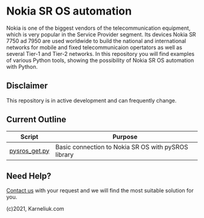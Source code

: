 # Nokia SR OS automation
Nokia is one of the biggest vendors of the telecommunication equipment, which is very popular in the Service Provider segment. Its devices Nokia SR 7750 ad 7950 are used worldwide to build the national and international networks for mobile and fixed telecommunicaion opertators as well as several Tier-1 and Tier-2 networks. In this repository you will find examples of various Python tools, showing the possibility of Nokia SR OS automation with Python.

## Disclaimer
This repository is in active development and can frequently change. 

## Current Outline
| Script | Purpose |
| ------ | ------- |
| [pysros_get.py](https://github.com/karneliuk-com/nokia-sros-automation/blob/main/pysros_get.py) | Basic connection to Nokia SR OS with pySROS library |

## Need Help?
[Contact us](https://karneliuk.com/contact/) with your request and we will find the most suitable solution for you.

(c)2021, Karneliuk.com